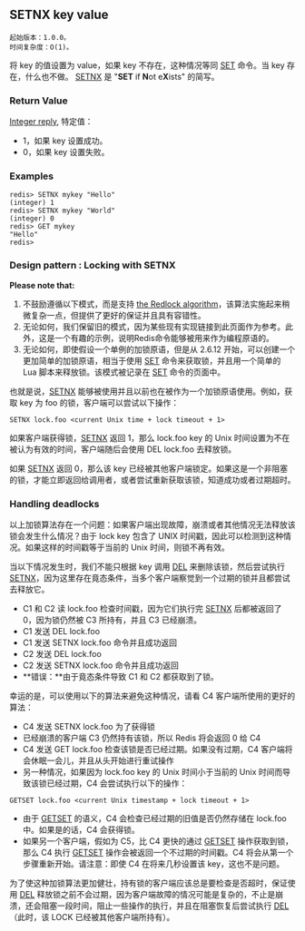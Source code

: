 ## SETNX key value

    起始版本：1.0.0。
    时间复杂度：O(1)。

将 key 的值设置为 value，如果 key 不存在，这种情况等同 [SET](SET.md) 命令。当 key 存在，什么也不做。 [SETNX](SETNX.md) 是 "**SET** if **N**ot e**X**ists" 的简写。

### Return Value

[Integer reply](../topics/protocol.md#resp-integers), 特定值：

- 1，如果 key 设置成功。
- 0，如果 key 设置失败。

### Examples

```
redis> SETNX mykey "Hello"
(integer) 1
redis> SETNX mykey "World"
(integer) 0
redis> GET mykey
"Hello"
redis> 
```

### Design pattern : Locking with SETNX

**Please note that:**

1. 不鼓励遵循以下模式，而是支持 [the Redlock algorithm](../topics/distlock.md)，该算法实施起来稍微复杂一点，但提供了更好的保证并且具有容错性。
2. 无论如何，我们保留旧的模式，因为某些现有实现链接到此页面作为参考。此外，这是一个有趣的示例，说明Redis命令能够被用来作为编程原语的。
3. 无论如何，即使假设一个单例的加锁原语，但是从 2.6.12 开始，可以创建一个更加简单的加锁原语，相当于使用 [SET](SET.md) 命令来获取锁，并且用一个简单的 Lua 脚本来释放锁。该模式被记录在 [SET](SET.md) 命令的页面中。

也就是说，[SETNX](SETNX.md) 能够被使用并且以前也在被作为一个加锁原语使用。例如，获取 key 为 foo 的锁，客户端可以尝试以下操作：

```
SETNX lock.foo <current Unix time + lock timeout + 1>
```

如果客户端获得锁，[SETNX](SETNX.md) 返回 1，那么 lock.foo key 的 Unix 时间设置为不在被认为有效的时间，客户端随后会使用 DEL lock.foo 去释放锁。

如果 [SETNX](SETNX.md) 返回 0，那么该 key 已经被其他客户端锁定。如果这是一个非阻塞的锁，才能立即返回给调用者，或者尝试重新获取该锁，知道成功或者过期超时。

### Handling deadlocks

以上加锁算法存在一个问题：如果客户端出现故障，崩溃或者其他情况无法释放该锁会发生什么情况？由于 lock key 包含了 UNIX 时间戳，因此可以检测到这种情况。如果这样的时间戳等于当前的 Unix 时间，则锁不再有效。

当以下情况发生时，我们不能只根据 key 调用 [DEL](DEL.md) 来删除该锁，然后尝试执行 [SETNX](SETNX.md)，因为这里存在竟态条件，当多个客户端察觉到一个过期的锁并且都尝试去释放它。

- C1 和 C2 读 lock.foo 检查时间戳，因为它们执行完 [SETNX](SETNX.md) 后都被返回了 0，因为锁仍然被 C3 所持有，并且 C3 已经崩溃。
- C1 发送 DEL lock.foo
- C1 发送 SETNX lock.foo 命令并且成功返回
- C2 发送 DEL lock.foo
- C2 发送 SETNX lock.foo 命令并且成功返回
- **错误：**由于竟态条件导致 C1 和 C2 都获取到了锁。

幸运的是，可以使用以下的算法来避免这种情况，请看 C4 客户端所使用的更好的算法：

- C4 发送 SETNX lock.foo 为了获得锁
- 已经崩溃的客户端 C3 仍然持有该锁，所以 Redis 将会返回 0 给 C4
- C4 发送 GET lock.foo 检查该锁是否已经过期。如果没有过期，C4 客户端将会休眠一会儿，并且从头开始进行重试操作
- 另一种情况，如果因为 lock.foo key 的 Unix 时间小于当前的 Unix 时间而导致该锁已经过期，C4 会尝试执行以下的操作：
```
GETSET lock.foo <current Unix timestamp + lock timeout + 1>
```
- 由于 [GETSET](GETSET.md) 的语义，C4 会检查已经过期的旧值是否仍然存储在 lock.foo 中。如果是的话，C4 会获得锁。
- 如果另一个客户端，假如为 C5，比 C4 更快的通过 [GETSET](GETSET.md) 操作获取到锁，那么 C4 执行 [GETSET](GETSET.md) 操作会被返回一个不过期的时间戳。C4 将会从第一个步骤重新开始。请注意：即使 C4 在将来几秒设置该 key，这也不是问题。

为了使这种加锁算法更加健壮，持有锁的客户端应该总是要检查是否超时，保证使用 [DEL](DEL.md) 释放锁之前不会过期，因为客户端故障的情况可能是复杂的，不止是崩溃，还会阻塞一段时间，阻止一些操作的执行，并且在阻塞恢复后尝试执行 [DEL](DEL.md) （此时，该 LOCK 已经被其他客户端所持有）。